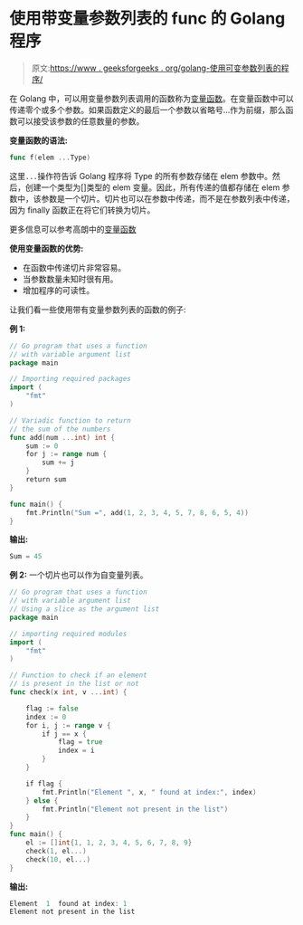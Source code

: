 # 使用带变量参数列表的 func 的 Golang 程序

> 原文:[https://www . geeksforgeeks . org/golang-使用可变参数列表的程序/](https://www.geeksforgeeks.org/golang-program-that-uses-func-with-variable-argument-list/)

在 Golang 中，可以用变量参数列表调用的函数称为[变量函数](https://www.geeksforgeeks.org/variadic-functions-in-go/)。在变量函数中可以传递零个或多个参数。如果函数定义的最后一个参数以省略号…作为前缀，那么函数可以接受该参数的任意数量的参数。

**变量函数的语法:**

```go
func f(elem ...Type)
```

这里`...`操作符告诉 Golang 程序将 Type 的所有参数存储在 elem 参数中。然后，创建一个类型为[]类型的 elem 变量。因此，所有传递的值都存储在 elem 参数中，该参数是一个切片。切片也可以在参数中传递，而不是在参数列表中传递，因为 finally 函数正在将它们转换为切片。

更多信息可以参考高朗中的[变量函数](https://www.geeksforgeeks.org/variadic-functions-in-go/)

**使用变量函数的优势:**

*   在函数中传递切片非常容易。
*   当参数数量未知时很有用。
*   增加程序的可读性。

让我们看一些使用带有变量参数列表的函数的例子:

**例 1:**

```go
// Go program that uses a function
// with variable argument list
package main

// Importing required packages
import (
    "fmt"
)

// Variadic function to return 
// the sum of the numbers
func add(num ...int) int {
    sum := 0
    for j := range num {
        sum += j
    }
    return sum
}

func main() {
    fmt.Println("Sum =", add(1, 2, 3, 4, 5, 7, 8, 6, 5, 4))
}
```

**输出:**

```go
Sum = 45
```

**例 2:** 一个切片也可以作为自变量列表。

```go
// Go program that uses a function
// with variable argument list
// Using a slice as the argument list
package main

// importing required modules
import (
    "fmt"
)

// Function to check if an element
// is present in the list or not
func check(x int, v ...int) {

    flag := false
    index := 0
    for i, j := range v {
        if j == x {
            flag = true
            index = i
        }
    }

    if flag {
        fmt.Println("Element ", x, " found at index:", index)
    } else {
        fmt.Println("Element not present in the list")
    }
}
func main() {
    el := []int{1, 1, 2, 3, 4, 5, 6, 7, 8, 9}
    check(1, el...)
    check(10, el...)
}
```

**输出:**

```go
Element  1  found at index: 1
Element not present in the list

```